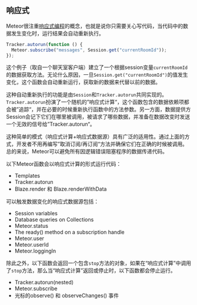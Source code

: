 响应式
-------------------------

Meteor很注重[响应式编程](http://en.wikipedia.org/wiki/Reactive_programming)的概念，也就是说你只需要关心写代码，当代码中的数据发生变化时，运行结果会自动重新执行。

``` javascript
Tracker.autorun(function () {
  Meteor.subscribe("messages", Session.get("currentRoomId"));
});
```

这个例子（取自一个聊天室客户端）建立了一个根据session变量`currentRoomId`的数据获取方法。无论什么原因，一旦`Session.get("currentRoomId")`的值发生变化，这个函数会自动重新运行，获取新的数据来代替以前的数据。

这种自动重新执行的功能是由`Session`和`Tracker.autorun`共同实现的。`Tracker.autorun`扮演了一个随机的”响应式计算“，这个函数包含的数据依赖项都会被”追踪“，并在必要的时候重新执行函数中的方法参数。另一方面，数据提供方Session会记下它们在哪里被调用，被请求了哪些数据，并准备在数据改变时发送一个无效的信号给”Tracker.autorun“。

这种简单的模式（响应式计算+响应式数据源）具有广泛的适用性。通过上面的方式，开发者不用再编写”取消订阅/再订阅“方法并确保它们在正确的时候被调用。总的来说，Meteor可以避免所有因逻辑错误阻塞程序的数据传递代码。

以下Meteor函数会以响应式计算的形式运行代码：

- Templates
- Tracker.autorun
- Blaze.render 和 Blaze.renderWithData

可以触发数据变化的响应式数据源包括：

- Session variables
- Database queries on Collections
- Meteor.status
- The ready() method on a subscription handle
- Meteor.user
- Meteor.userId
- Meteor.loggingIn

除此之外，以下函数会返回一个包含`stop`方法的对象，如果在“响应式计算”中调用了`stop`方法，那么当“响应式计算”返回或停止时，以下函数都会停止运行。

- Tracker.autorun(nested)
- Meteor.subscribe
- 光标的observe() 和 observeChanges() 事件








